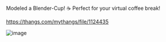 Modeled a Blender-Cup! ☕ Perfect for your virtual coffee break!

https://thangs.com/mythangs/file/1124435

![image](https://github.com/user-attachments/assets/f9bfa5ae-2324-4ecb-adf9-a199d1877d71)
